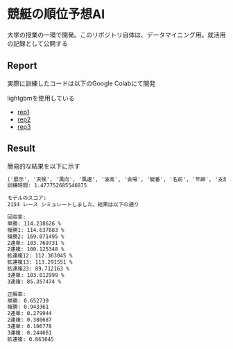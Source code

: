 # 競艇の順位予想AI

大学の授業の一環で開発。このリポジトリ自体は、データマイニング用。就活用の記録として公開する

## Report

実際に訓練したコードは以下のGoogle Colabにて開発

lightgbmを使用している

- [rep1](https://colab.research.google.com/drive/1sTnHw1nDNhFiMgc8ZTZ_i0v79_7tCxfF?usp=sharing)
- [rep2](https://colab.research.google.com/drive/1FcZZWARscBOe1D46IlH2__9xCMcOo6Oy?usp=sharing)
- [rep3](https://colab.research.google.com/drive/1wTtuG0WBUamDF8I2zCfX-_4rBsmHzWbm?usp=sharing)

## Result

簡易的な結果を以下に示す
```md
('展示', '天候', '風向', '風速', '波高', '会場', '艇番', '名前', '年齢', '支部', '体重', '階級', '全国勝率', '全国2率', '当地勝率', '当地2率', 'モーター2率', 'ボート2率', '出走回数', '優出回数', '優勝回数', '平均スタートタイミング') を特徴量として使用します
訓練時間: 1.477752685546875

モデルのスコア:
2154 レース シミュレートしました。結果は以下の通り

回収率:
単勝: 114.238626 %
複勝1: 114.637883 %
複勝2: 169.071495 %
2連単: 103.769731 %
2連複: 100.125348 %
拡連複12: 112.363045 %
拡連複13: 113.291551 %
拡連複23: 89.712163 %
3連単: 103.012999 %
3連複: 85.357474 %

正解率:
単勝: 0.652739
複勝: 0.943361
2連単: 0.279944
2連複: 0.380687
3連単: 0.106778
3連複: 0.244661
拡連複: 0.863045
```
